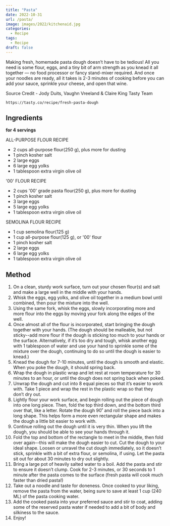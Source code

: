 ```yaml
---
title: "Pasta"
date: 2022-10-31
url: /pasta/
image: images/2022/kitchenaid.jpg
categories:
  - Recipe
tags:
  - Recipe
draft: false
---
```

Making fresh, homemade pasta dough doesn’t have to be tedious! All you need is some flour, eggs, and a tiny bit of arm strength as you knead it all together — no food processor or fancy stand-mixer required. And once your noodles are ready, all it takes is 2-3 minutes of cooking before you can add your sauce, sprinkle your cheese, and open that wine.
<!--more-->

Source Credit  - 
Jody Duits, Vaughn Vreeland & Claire King
Tasty Team
```
https://tasty.co/recipe/fresh-pasta-dough
```

## Ingredients

**for 4 servings**

ALL-PURPOSE FLOUR RECIPE

-   2 cups all-purpose flour(250 g), plus more for dusting
-   1 pinch kosher salt
-   2 large eggs
-   6 large egg yolks
-   1 tablespoon extra virgin olive oil

'00' FLOUR RECIPE

-   2 cups '00' grade pasta flour(250 g), plus more for dusting
-   1 pinch kosher salt
-   3 large eggs
-   5 large egg yolks
-   1 tablespoon extra virgin olive oil

SEMOLINA FLOUR RECIPE

-   1 cup semolina flour(125 g)
-   1 cup all-purpose flour(125 g), or '00' flour
-   1 pinch kosher salt
-   2 large eggs
-   6 large egg yolks
-   1 tablespoon extra virgin olive oil

## Method

1.  On a clean, sturdy work surface, turn out your chosen flour(s) and salt and make a large well in the middle with your hands.
2.  Whisk the eggs, egg yolks, and olive oil together in a medium bowl until combined, then pour the mixture into the well.
3.  Using the same fork, whisk the eggs, slowly incorporating more and more flour into the eggs by moving your fork along the edges of the well.
4.  Once almost all of the flour is incorporated, start bringing the dough together with your hands. (The dough should be malleable, but not sticky--add more flour if the dough is sticking too much to your hands or the surface. Alternatively, if it’s too dry and tough, whisk another egg with 1 tablespoon of water and use your hand to sprinkle some of the mixture over the dough, continuing to do so until the dough is easier to knead.)
5.  Knead the dough for 7-10 minutes, until the dough is smooth and elastic. When you poke the dough, it should spring back.
6.  Wrap the dough in plastic wrap and let rest at room temperature for 30 minutes to an hour, or until the dough does not spring back when poked.
7.  Unwrap the dough and cut into 8 equal pieces so that it’s easier to work with. Take 1 piece and wrap the rest in the plastic wrap so that they don’t dry out.
8.  Lightly flour your work surface, and begin rolling out the piece of dough into one long piece. Then, fold the top third down, and the bottom third over that, like a letter. Rotate the dough 90˚ and roll the piece back into a long shape. This helps form a more even rectangular shape and makes the dough a little bit easier to work with.
9.  Continue rolling out the dough until it is very thin. When you lift the dough, you should be able to see your hands through it.
10.  Fold the top and bottom of the rectangle to meet in the middle, then fold over again--this will make the dough easier to cut. Cut the dough to your ideal shape. Loosen or unravel the cut dough immediately, so it doesn’t stick, sprinkle with a bit of extra flour, or semolina, if using. Let the pasta sit out for about 30 minutes to dry out slightly.
11.  Bring a large pot of heavily salted water to a boil. Add the pasta and stir to ensure it doesn’t clump. Cook for 2-3 minutes, or 30 seconds to 1 minute after the pasta comes to the surface (fresh pasta will cook much faster than dried pasta!)
12.  Take out a noodle and taste for doneness. Once cooked to your liking, remove the pasta from the water, being sure to save at least 1 cup (240 ML) of the pasta cooking water.
13.  Add the cooked pasta into your preferred sauce and stir to coat, adding some of the reserved pasta water if needed to add a bit of body and silkiness to the sauce.
14.  Enjoy!


